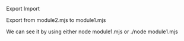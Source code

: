 Export Import

Export from module2.mjs to module1.mjs

We can see it by using either node module1.mjs or ./node module1.mjs 